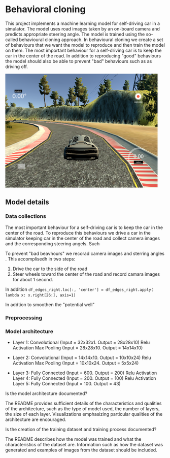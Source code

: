 # Behavioral cloning

This project implements a machine learning model for self-driving car in a simulator. The model uses road images taken by an on-board camera and predicts appropriate steering angle.  The model is trained using the so-called  behavioural cloning approach. 
In behavioural cloning we create a set of behaviours that we want the model to reproduce and then train the model on them. 
The most important behaviour for a self-driving car is to keep the car in the center of the road. 
In addition to reproducing "good" behaviours the model should also be able to prevent "bad" behaviours such as as driving off.

<img src="simulator.png" width="480" alt="Combined Image" />

## Model details 

### Data collections
The most important behaviour for a self-driving car is to keep the car in the center of the road. 
To reproduce this behaviours we drive a car in the simulator keeping car in the center of the road and collect camera images and the corresponding steering angels. Such 

To prevent "bad beavhours" we recorad camera images and sterring angles . This accomplisedh in two steps:
1. Drive the car to the side of the road
2. Steer wheels toward the center of the road and record camara images for about 1 second.

In addition
`df_edges_right.loc[:, 'center'] = df_edges_right.apply( lambda x: x.right[26:], axis=1)`

In addtion to smoothen the "potential well"
### Preprocessing


### Model architecture 

- Layer 1:
Convolutional (Input = 32x32x1. Output = 28x28x10)
Relu Activation
Max Pooling (Input = 28x28x10. Output = 14x14x10)

- Layer 2:
Convolutional (Input = 14x14x10. Output = 10x10x24)
Relu Activation
Max Pooling (Input = 10x10x24. Output = 5x5x24)

- Layer 3:
Fully Connected (Input = 600. Output = 200)
Relu Activation
Layer 4:
Fully Connected (Input = 200. Output = 100)
Relu Activation
Layer 5:
Fully Connected (Input = 100. Output = 43)



Is the model architecture documented?

The README provides sufficient details of the characteristics and qualities of the architecture, such as the type of model used, the number of layers, the size of each layer. Visualizations emphasizing particular qualities of the architecture are encouraged.

Is the creation of the training dataset and training process documented?

The README describes how the model was trained and what the characteristics of the dataset are. Information such as how the dataset was generated and examples of images from the dataset should be included.
